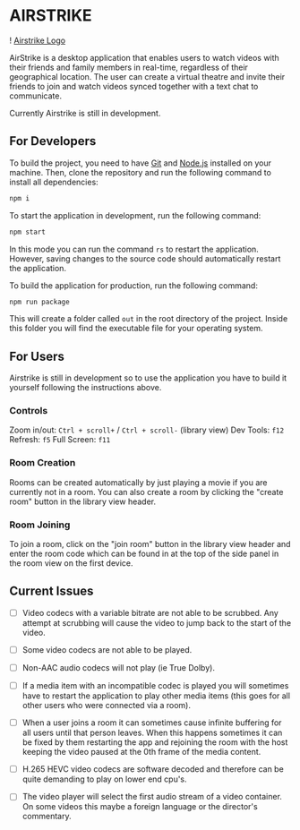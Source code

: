 <!-- headline -->
# AIRSTRIKE
! [Airstrike Logo](/assets/gui/logoWhite.png)

<!-- description -->
AirStrike is a desktop application that enables users to watch videos with their friends and family members in real-time, regardless of their geographical location. The user can create a virtual theatre and invite their friends to join and watch videos synced together with a text chat to communicate.

Currently Airstrike is still in development.

## For Developers
To build the project, you need to have [Git](https://git-scm.com/) and [Node.js](https://nodejs.org/en/) installed on your machine. Then, clone the repository and run the following command to install all dependencies:
```bash
npm i
```

To start the application in development, run the following command:
```bash
npm start
```

In this mode you can run the command ```rs``` to restart the application. However, saving changes to the source code should automatically restart the application.

To build the application for production, run the following command:
```bash
npm run package
```

This will create a folder called ```out``` in the root directory of the project. Inside this folder you will find the executable file for your operating system.

## For Users
Airstrike is still in development so to use the application you have to build it yourself following the instructions above.

### Controls
Zoom in/out: ```Ctrl + scroll+``` / ```Ctrl + scroll-``` (library view)
Dev Tools: ```f12```
Refresh: ```f5```
Full Screen: ```f11```

### Room Creation
Rooms can be created automatically by just playing a movie if you are currently not in a room. You can also create a room by clicking the "create room" button in the library view header. 

### Room Joining
To join a room, click on the "join room" button in the library view header and enter the room code which can be found in at the top of the side panel in the room view on the first device.

## Current Issues
- [ ] Video codecs with a variable bitrate are not able to be scrubbed. Any attempt at scrubbing will cause the video to jump back to the start of the video.
- [ ] Some video codecs are not able to be played.
- [ ] Non-AAC audio codecs will not play (ie True Dolby).
- [ ] If a media item with an incompatible codec is played you will sometimes have to restart the application to play other media items (this goes for all other users who were connected via a room).
- [ ] When a user joins a room it can sometimes cause infinite buffering for all users until that person leaves. When this happens sometimes it can be fixed by them restarting the app and rejoining the room with the host keeping the video paused at the 0th frame of the media content.
- [ ] H.265 HEVC video codecs are software decoded and therefore can be quite demanding to play on lower end cpu's.
- [ ] The video player will select the first audio stream of a video container. On some videos this maybe a foreign language or the director's commentary.

